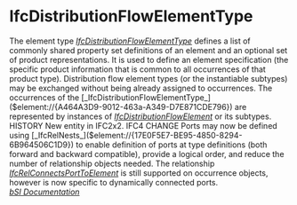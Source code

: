 IfcDistributionFlowElementType
==============================
The element type
[_IfcDistributionFlowElementType_]($element://{A464A3D9-9012-463a-A349-D7E871CDE796})
defines a list of commonly shared property set definitions of an element and
an optional set of product representations. It is used to define an element
specification (the specific product information that is common to all
occurrences of that product type).  
Distribution flow element types (or the instantiable subtypes) may be
exchanged without being already assigned to occurrences.  
The occurrences of the
[_IfcDistributionFlowElementType_]($element://{A464A3D9-9012-463a-A349-D7E871CDE796})
are represented by instances of
[_IfcDistributionFlowElement_]($element://{8F559036-DE32-4999-B800-D4C2D744B169})
or its subtypes.  
HISTORY New entity in IFC2x2.  
IFC4 CHANGE Ports may now be defined using
[_IfcRelNests_]($element://{17E0F5E7-BE95-4850-8294-6B964506C1D9}) to enable
definition of ports at type definitions (both forward and backward
compatible), provide a logical order, and reduce the number of relationship
objects needed. The relationship
[_IfcRelConnectsPortToElement_]($element://{BB19D6A5-C718-4ecb-9977-170B771837FC})
is still supported on occurrence objects, however is now specific to
dynamically connected ports.  
[ _bSI
Documentation_](https://standards.buildingsmart.org/IFC/DEV/IFC4_2/FINAL/HTML/schema/ifcsharedbldgserviceelements/lexical/ifcdistributionflowelementtype.htm)


